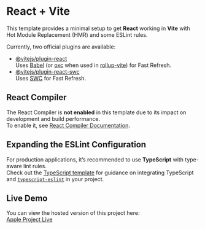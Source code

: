 # React + Vite

This template provides a minimal setup to get **React** working in **Vite** with Hot Module Replacement (HMR) and some ESLint rules.

Currently, two official plugins are available:

- [@vitejs/plugin-react](https://github.com/vitejs/vite-plugin-react/blob/main/packages/plugin-react)  
  Uses [Babel](https://babeljs.io/) (or [oxc](https://oxc.rs) when used in [rollup-vite](https://vite.dev/guide/rollup)) for Fast Refresh.
- [@vitejs/plugin-react-swc](https://github.com/vitejs/vite-plugin-react/blob/main/packages/plugin-react-swc)  
  Uses [SWC](https://swc.rs/) for Fast Refresh.

## React Compiler

The React Compiler is **not enabled** in this template due to its impact on development and build performance.  
To enable it, see [React Compiler Documentation](https://react.dev/learn/react-compiler/installation).

## Expanding the ESLint Configuration

For production applications, it’s recommended to use **TypeScript** with type-aware lint rules.  
Check out the [TypeScript template](https://github.com/vitejs/vite/tree/main/packages/create-vite/template-react-ts) for guidance on integrating TypeScript and [`typescript-eslint`](https://typescript-eslint.io) in your project.

## Live Demo

You can view the hosted version of this project here:  
[Apple Project Live](https://incredible-conkies-00e40b.netlify.app/)
